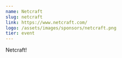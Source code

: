 ```yaml
---
name: Netcraft
slug: netcraft
link: https://www.netcraft.com/
logo: /assets/images/sponsors/netcraft.png
tier: event
---
```


Netcraft!
